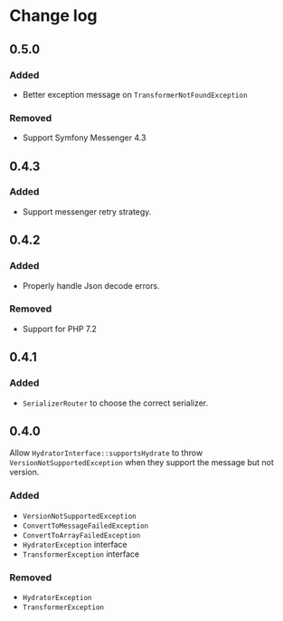 # Change log

## 0.5.0

### Added

- Better exception message on `TransformerNotFoundException`

### Removed

- Support Symfony Messenger 4.3

## 0.4.3

### Added

- Support messenger retry strategy. 

## 0.4.2

### Added

- Properly handle Json decode errors. 

### Removed

- Support for PHP 7.2

## 0.4.1

### Added

- `SerializerRouter` to choose the correct serializer. 

## 0.4.0

Allow `HydratorInterface::supportsHydrate` to throw `VersionNotSupportedException` when they support the message but not version. 

### Added

- `VersionNotSupportedException`
- `ConvertToMessageFailedException`
- `ConvertToArrayFailedException`
- `HydratorException` interface
- `TransformerException` interface

### Removed

- `HydratorException`
- `TransformerException`
